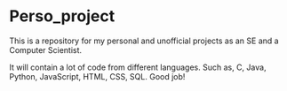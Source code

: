 # Perso_project 
This is a repository for my personal and unofficial projects 
as an SE and a Computer Scientist. 

It will contain a lot of code from different languages.
Such as, C, Java, Python, JavaScript, HTML, CSS, SQL.
Good job!
